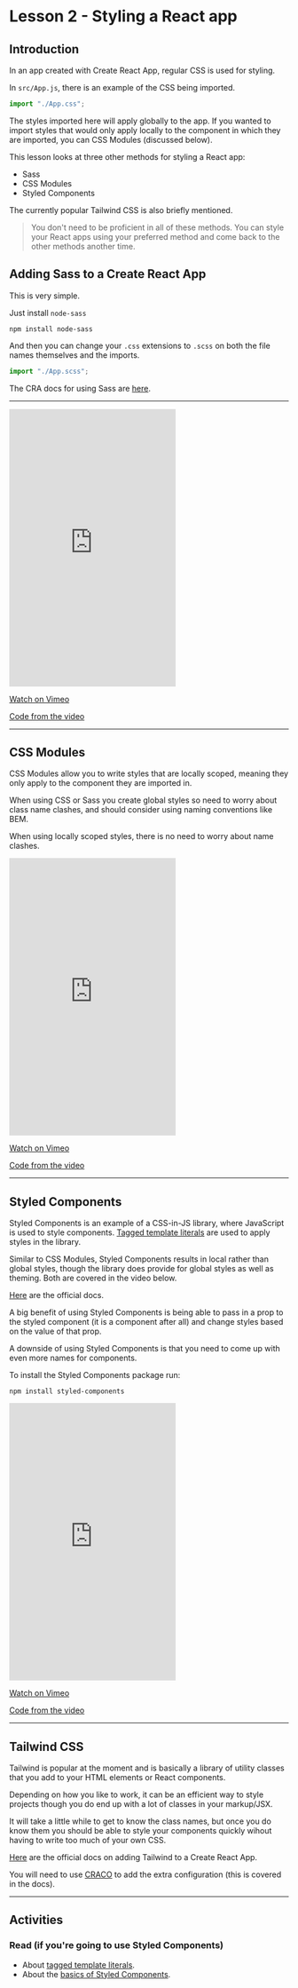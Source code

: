 # Lesson 2 - Styling a React app

## Introduction

In an app created with Create React App, regular CSS is used for styling.

In `src/App.js`, there is an example of the CSS being imported.

```js
import "./App.css";
```

The styles imported here will apply globally to the app. If you wanted to import styles that would only apply locally to the component in which they are imported, you can CSS Modules (discussed below).

This lesson looks at three other methods for styling a React app:

-   Sass
-   CSS Modules
-   Styled Components

The currently popular Tailwind CSS is also briefly mentioned.

> You don't need to be proficient in all of these methods. You can style your React apps using your preferred method and come back to the other methods another time.

## Adding Sass to a Create React App

This is very simple.

Just install `node-sass`

```
npm install node-sass
```

And then you can change your `.css` extensions to `.scss` on both the file names themselves and the imports.

```js
import "./App.scss";
```

The CRA docs for using Sass are <a href="https://create-react-app.dev/docs/adding-a-sass-stylesheet/" target="">here</a>.

---

<iframe src="https://player.vimeo.com/video/434108216" height="500" frameborder="0" allow="autoplay; fullscreen; picture-in-picture" allowfullscreen></iframe>

<a href="https://vimeo.com/434108216/b291429de4" target="_blank">Watch on Vimeo</a>

<a href="https://github.com/NoroffFEU/react-introduction/tree/add-sass" target="_blank">Code from the video</a>

---

## CSS Modules

CSS Modules allow you to write styles that are locally scoped, meaning they only apply to the component they are imported in.

When using CSS or Sass you create global styles so need to worry about class name clashes, and should consider using naming conventions like BEM.

When using locally scoped styles, there is no need to worry about name clashes.

<iframe src="https://player.vimeo.com/video/437826097" height="500" frameborder="0" allow="autoplay; fullscreen; picture-in-picture" allowfullscreen></iframe>

<a href="https://vimeo.com/437826097/e679370d87" target="_blank">Watch on Vimeo</a>

<a href="https://github.com/NoroffFEU/css-modules-introduction" target="_blank">Code from the video</a>

---

## Styled Components

Styled Components is an example of a CSS-in-JS library, where JavaScript is used to style components. <a href="https://medium.com/the-non-traditional-developer/beginners-guide-to-tagged-template-literals-in-javascript-202d1805e862" target="_blank">Tagged template literals</a> are used to apply styles in the library.

Similar to CSS Modules, Styled Components results in local rather than global styles, though the library does provide for global styles as well as theming. Both are covered in the video below.

<a href="https://styled-components.com/docs">Here</a> are the official docs.

A big benefit of using Styled Components is being able to pass in a prop to the styled component (it is a component after all) and change styles based on the value of that prop.

A downside of using Styled Components is that you need to come up with even more names for components.

To install the Styled Components package run:

```
npm install styled-components
```

<iframe src="https://player.vimeo.com/video/437837847" height="500" frameborder="0" allow="autoplay; fullscreen; picture-in-picture" allowfullscreen></iframe>

<a href="https://vimeo.com/437837847/46a27178c9" target="_blank">Watch on Vimeo</a>

<a href="https://github.com/NoroffFEU/styled-components-introduction" target="_blank">Code from the video</a>

---

## Tailwind CSS

Tailwind is popular at the moment and is basically a library of utility classes that you add to your HTML elements or React components.

Depending on how you like to work, it can be an efficient way to style projects though you do end up with a lot of classes in your markup/JSX.

It will take a little while to get to know the class names, but once you do know them you should be able to style your components quickly wihout having to write too much of your own CSS.

<a href="https://tailwindcss.com/docs/guides/create-react-app" target="_blank">Here</a> are the official docs on adding Tailwind to a Create React App.

You will need to use <a href="https://github.com/gsoft-inc/craco" target="_blank">CRACO</a> to add the extra configuration (this is covered in the docs).

---

## Activities

### Read (if you're going to use Styled Components)

-   About <a href="https://medium.com/the-non-traditional-developer/beginners-guide-to-tagged-template-literals-in-javascript-202d1805e862" target="_blank">tagged template literals</a>.
-   About the <a href="https://styled-components.com/docs/basics" target="_blank">basics of Styled Components</a>.

<!-- ---

[Go to lesson 3](3)

--- -->
